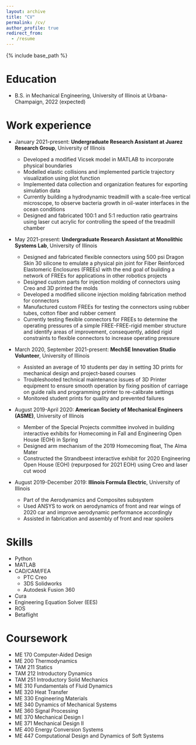 ```yaml
---
layout: archive
title: "CV"
permalink: /cv/
author_profile: true
redirect_from:
  - /resume
---
```


{% include base_path %}

Education
======
* B.S. in Mechanical Engineering, University of Illinois at Urbana-Champaign, 2022 (expected)


Work experience
======
* January 2021-present: **Undergraduate Research Assistant at Juarez Research Group**, University of Illinois
  * Developed a modified Vicsek model in MATLAB to incorporate physical boundaries
  * Modelled elastic collisions and implemented particle trajectory visualization using plot function
  * Implemented data collection and organization features for exporting simulation data
  * Currently building a hydrodynamic treadmill with a scale-free vertical microscope, to observe bacteria growth in oil-water interfaces in the ocean conditions
  * Designed and fabricated 100:1 and 5:1 reduction ratio geartrains using laser cut acrylic for controlling the speed of the treadmill chamber

* May 2021-present: **Undergraduate Research Assistant at Monolithic Systems Lab**, University of Illinois
  * Designed and fabricated flexible connectors using 500 psi Dragon Skin 30 silicone to emulate a physical pin joint for Fiber Reinforced Elastomeric Enclosures (FREEs) with the end goal of building a network of FREEs for applications in other robotics projects
  * Designed custom parts for injection molding of connectors using Creo and 3D printed the molds
  * Developed a modified silicone injection molding fabrication method for connectors
  * Manufactured custom FREEs for testing the connectors using rubber tubes, cotton fiber and rubber cement
  * Currently testing flexible connectors for FREEs to determine the operating pressures of a simple FREE-FREE-rigid member structure and identify areas of improvement, consequently, added rigid constraints to flexible connectors to increase operating pressure

* March 2020, September 2021-present: **MechSE Innovation Studio Volunteer**, University of Illinois
  * Assisted an average of 10 students per day in setting 3D prints for mechanical design and project-based courses
  * Troubleshooted technical maintenance issues of 3D Printer equipment to ensure smooth operation by fixing position of carriage on guide rails and programming printer to re-calibrate settings 
  * Monitored student prints for quality and prevented failures

* August 2019-April 2020: **American Society of Mechanical Engineers (ASME)**, University of Illinois
  * Member of the Special Projects committee involved in building interactive exhibits for Homecoming in Fall and Engineering Open House (EOH) in Spring
  * Designed arm mechanism of the 2019 Homecoming float, The Alma Mater
  * Constructed the Strandbeest interactive exhibit for 2020 Engineering Open House (EOH) (repurposed for 2021 EOH) using Creo and laser cut wood

* August 2019-December 2019: **Illinois Formula Electric**, University of Illinois
  * Part of the Aerodynamics and Composites subsystem
  * Used ANSYS to work on aerodynamics of front and rear wings of 2020 car and improve aerodynamic performance accordingly
  * Assisted in fabrication and assembly of front and rear spoilers


Skills
======
* Python
* MATLAB
* CAD/CAM/FEA
  * PTC Creo
  * 3DS Solidworks
  * Autodesk Fusion 360
* Cura
* Engineering Equation Solver (EES)
* ROS
* Betaflight

Coursework
======
* ME 170	Computer-Aided Design
* ME 200	Thermodynamics
* TAM 211	Statics
* TAM 212	Introductory Dynamics
* TAM 251	Introductory Solid Mechanics
* ME 310	Fundamentals of Fluid Dynamics
* ME 320	Heat Transfer
* ME 330	Engineering Materials
* ME 340	Dynamics of Mechanical Systems
* ME 360	Signal Processing
* ME 370	Mechanical Design I
* ME 371	Mechanical Design II
* ME 400	Energy Conversion Systems
* ME 447	Computational Design and Dynamics of Soft Systems



